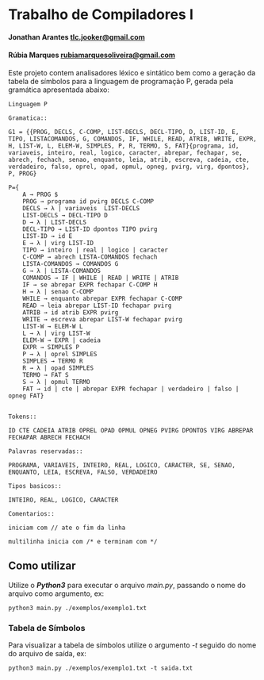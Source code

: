 # Trabalho de Compiladores I
#### Jonathan Arantes <tlc.jooker@gmail.com>

#### Rúbia Marques <rubiamarquesoliveira@gmail.com>

Este projeto contem analisadores léxico e sintático bem como a geração da tabela de símbolos para a linguagem de programação P, gerada pela gramática apresentada abaixo:

    Linguagem P

    Gramatica::

    G1 = {{PROG, DECLS, C-COMP, LIST-DECLS, DECL-TIPO, D, LIST-ID, E, TIPO, LISTACOMANDOS, G, COMANDOS, IF, WHILE, READ, ATRIB, WRITE, EXPR, H, LIST-W, L, ELEM-W, SIMPLES, P, R, TERMO, S, FAT}{programa, id, variaveis, inteiro, real, logico, caracter, abrepar, fechapar, se, abrech, fechach, senao, enquanto, leia, atrib, escreva, cadeia, cte, verdadeiro, falso, oprel, opad, opmul, opneg, pvirg, virg, dpontos}, P, PROG} 
    
    P={ 
        A → PROG $
        PROG → programa id pvirg DECLS C-COMP
        DECLS → λ | variaveis  LIST-DECLS
        LIST-DECLS → DECL-TIPO D
        D → λ | LIST-DECLS 
        DECL-TIPO → LIST-ID dpontos TIPO pvirg 
        LIST-ID → id E
        E → λ | virg LIST-ID 
        TIPO → inteiro | real | logico | caracter
        C-COMP → abrech LISTA-COMANDOS fechach 
        LISTA-COMANDOS → COMANDOS G 
        G → λ | LISTA-COMANDOS 
        COMANDOS → IF | WHILE | READ | WRITE | ATRIB 
        IF → se abrepar EXPR fechapar C-COMP H 
        H → λ | senao C-COMP 
        WHILE → enquanto abrepar EXPR fechapar C-COMP 
        READ → leia abrepar LIST-ID fechapar pvirg 
        ATRIB → id atrib EXPR pvirg 
        WRITE → escreva abrepar LIST-W fechapar pvirg 
        LIST-W → ELEM-W L 
        L → λ | virg LIST-W 
        ELEM-W → EXPR | cadeia 
        EXPR → SIMPLES P 
        P → λ | oprel SIMPLES 
        SIMPLES → TERMO R 
        R → λ | opad SIMPLES 
        TERMO → FAT S 
        S → λ | opmul TERMO 
        FAT → id | cte | abrepar EXPR fechapar | verdadeiro | falso | opneg FAT}


    Tokens::

    ID CTE CADEIA ATRIB OPREL OPAD OPMUL OPNEG PVIRG DPONTOS VIRG ABREPAR FECHAPAR ABRECH FECHACH

    Palavras reservadas::

    PROGRAMA, VARIAVEIS, INTEIRO, REAL, LOGICO, CARACTER, SE, SENAO, ENQUANTO, LEIA, ESCREVA, FALSO, VERDADEIRO

    Tipos basicos::

    INTEIRO, REAL, LOGICO, CARACTER

    Comentarios::

    iniciam com // ate o fim da linha

    multilinha inicia com /* e terminam com */

## Como utilizar

Utilize o ___Python3___ para executar o arquivo _main.py_, passando o nome do arquivo como argumento, ex:

```python3 main.py ./exemplos/exemplo1.txt```

### Tabela de Símbolos

Para visualizar a tabela de símbolos utilize o argumento _-t_ seguido do nome do arquivo de saída, ex:

```python3 main.py ./exemplos/exemplo1.txt -t saida.txt```